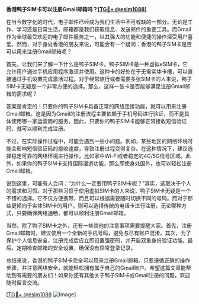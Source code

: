 **香港鸭子SIM卡可以注册Gmail邮箱吗？[[TG💪+ @esim1088](https://t.me/s/esim1088)]**

在当今数字化的时代，电子邮件已经成为我们生活中不可或缺的一部分。无论是工作、学习还是日常生活，邮箱都是我们获取信息、发送邮件的重要工具。而Gmail作为全球最受欢迎的电子邮件服务之一，以其强大的功能和便捷的操作深受用户喜爱。然而，对于身处香港的朋友来说，可能会有一个疑问：香港的鸭子SIM卡是否可以用来注册Gmail邮箱呢？

首先，让我们来了解一下什么是鸭子SIM卡。鸭子SIM卡是一种虚拟eSIM卡，它允许用户通过手机应用程序激活并使用。这种卡的好处在于无需实体卡槽，可以直接通过手机设置完成激活过程。对于经常旅行或者需要多张SIM卡的人来说，鸭子SIM卡无疑是一个非常方便的选择。那么，这样一张卡是否能够满足注册Gmail邮箱的需求呢？

答案是肯定的！只要你的鸭子SIM卡具备正常的网络连接功能，就可以用来注册Gmail邮箱。这是因为Gmail的注册流程主要依赖于手机号码进行验证，而不是具体使用哪一家运营商的服务。因此，只要你的鸭子SIM卡能够正常接收短信验证码，就可以顺利完成注册。

不过，在实际操作过程中，可能会遇到一些小问题。例如，某些地区的网络环境可能会影响短信验证码的接收速度，导致注册过程变得复杂。在这种情况下，建议选择稳定可靠的网络环境进行操作，比如家中Wi-Fi或者稳定的4G/5G信号区域。此外，如果你的鸭子SIM卡支持国际漫游功能，那么即使身处国外，也可以轻松注册Gmail邮箱。

说到这里，可能有人会问：“为什么一定要用鸭子SIM卡呢？”其实，这取决于个人的需求和习惯。对于那些习惯于使用虚拟SIM卡的人来说，鸭子SIM卡无疑是一个不错的选择。它不仅方便携带，而且可以根据需要随时切换不同的号码。而对于那些更倾向于实体SIM卡的用户，则可以选择传统的电话卡进行注册。无论哪种方式，只要确保网络通畅，都可以顺利注册Gmail邮箱。

当然，除了鸭子SIM卡之外，还有一些其他的注意事项需要提醒大家。首先，注册Gmail邮箱时，建议使用一个全新的手机号码，避免与已有账户混淆。其次，为了保护个人信息安全，注册完成后应立即设置强密码，并开启双重身份验证功能。最后，定期检查邮箱的安全设置，确保没有异常登录记录。

总结来说，香港的鸭子SIM卡完全可以用来注册Gmail邮箱。只要遵循正确的操作步骤，并注意网络安全，就能轻松拥有属于自己的Gmail账户。希望这篇文章能帮助到有需要的朋友们！如果你还有其他关于鸭子SIM卡或Gmail注册的问题，欢迎随时留言交流。

[[TG💪+ @esim1088](https://t.me/s/esim1088) ![Image](https://i.postimg.cc/4NQfJmqS/Snipaste-2025-05-13-00-14-12.png)]